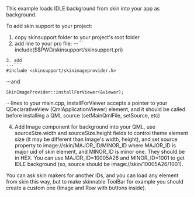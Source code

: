 This example loads IDLE background from skin into your app as background.

To add skin support to your project:

1. copy skinsupport folder to your project's root folder
2. add line to your pro file:
⋅⋅⋅```
include($$PWD/skinsupport/skinsupport.pri)
```
3. add 
⋅⋅⋅```
#include <skinsupport/skinimageprovider.h>
```
⋅⋅⋅and
```
SkinImageProvider::installForViewer(&viewer);
```
⋅⋅⋅lines to your main.cpp, installForViewer accepts a pointer to your QDeclarativeView (QmlApplicationViewer) element, and it should be called before installing a QML source (setMainQmlFile, setSource, etc)

4. Add Image component for background into your QML, use sourceSize.width and sourceSize.height fields to control theme element size (it may be different than Image's width, height), and set source property to image://skin/MAJOR_ID/MINOR_ID where MAJOR_ID is major uid of skin element, and MINOR_ID is minor one. They should be in HEX. You can use MAJOR_ID=10005A26 and MINOR_ID=1001 to get IDLE background (so, source should be image://skin/10005A26/1001).

You can ask skin makers for another IDs, and you can load any element from skin this way, but to make skinnable ToolBar for example you should create a custom one (Image and Row with buttons inside).
